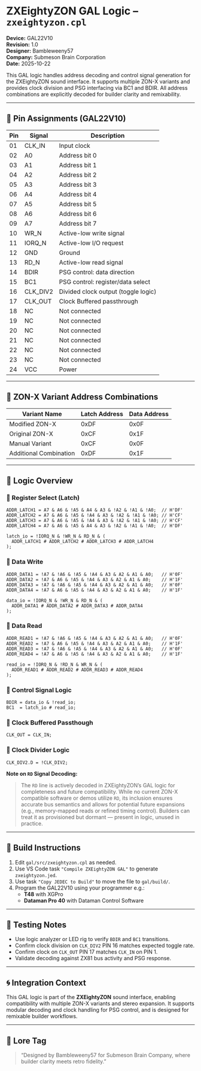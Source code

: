# ZXEightyZON GAL Logic – `zxeightyzon.cpl`

**Device:** GAL22V10  
**Revision:** 1.0  
**Designer:** Bambleweeny57  
**Company:** Submeson Brain Corporation  
**Date:** 2025-10-22

This GAL logic handles address decoding and control signal generation for the ZXEightyZON sound interface. It supports multiple ZON-X variants and provides clock division and PSG interfacing via BC1 and BDIR. All address combinations are explicitly decoded for builder clarity and remixability.

---

## 📌 Pin Assignments (GAL22V10)

| Pin | Signal     | Description                          |
|-----|------------|--------------------------------------|
| 01  | CLK_IN     | Input clock                          |
| 02  | A0         | Address bit 0                        |
| 03  | A1         | Address bit 1                        |
| 04  | A2         | Address bit 2                        |
| 05  | A3         | Address bit 3                        |
| 06  | A4         | Address bit 4                        |
| 07  | A5         | Address bit 5                        |
| 08  | A6         | Address bit 6                        |
| 09  | A7         | Address bit 7                        |
| 10  | WR_N       | Active-low write signal              |
| 11  | IORQ_N     | Active-low I/O request               |
| 12  | GND        | Ground                               |
| 13  | RD_N       | Active-low read signal               |
| 14  | BDIR       | PSG control: data direction          |
| 15  | BC1        | PSG control: register/data select    |
| 16  | CLK_DIV2   | Divided clock output (toggle logic)  |
| 17  | CLK_OUT    | Clock Buffered passthrough           |
| 18  | NC         | Not connected                        |
| 19  | NC         | Not connected                        |
| 20  | NC         | Not connected                        |
| 21  | NC         | Not connected                        |
| 22  | NC         | Not connected                        |
| 23  | NC         | Not connected                        |
| 24  | VCC        | Power                                |

---

## 🧩 ZON-X Variant Address Combinations

| Variant Name            | Latch Address | Data Address |
|-------------------------|---------------|--------------|
| Modified ZON-X          | 0xDF          | 0x0F         |
| Original ZON-X          | 0xCF          | 0x1F         |
| Manual Variant          | 0xCF          | 0x0F         |
| Additional Combination  | 0xDF          | 0x1F         |

---

## 🧠 Logic Overview

### 🔹 Register Select (Latch)
```cupl
ADDR_LATCH1 = A7 & A6 & !A5 & A4 & A3 & !A2 & !A1 & !A0;  // H'DF'
ADDR_LATCH2 = A7 & A6 & !A5 & !A4 & A3 & !A2 & !A1 & !A0; // H'CF'
ADDR_LATCH3 = A7 & A6 & !A5 & !A4 & A3 & !A2 & !A1 & !A0; // H'CF'
ADDR_LATCH4 = A7 & A6 & !A5 & A4 & A3 & !A2 & !A1 & !A0;  // H'DF'

latch_io = !IORQ_N & !WR_N & RD_N & (
  ADDR_LATCH1 # ADDR_LATCH2 # ADDR_LATCH3 # ADDR_LATCH4
);
```

### 🔹 Data Write
```cupl
ADDR_DATA1 = !A7 & !A6 & !A5 & !A4 & A3 & A2 & A1 & A0;   // H'0F'
ADDR_DATA2 = !A7 & A6 & !A5 & !A4 & A3 & A2 & A1 & A0;    // H'1F'
ADDR_DATA3 = !A7 & !A6 & !A5 & !A4 & A3 & A2 & A1 & A0;   // H'0F'
ADDR_DATA4 = !A7 & A6 & !A5 & !A4 & A3 & A2 & A1 & A0;    // H'1F'

data_io = !IORQ_N & !WR_N & RD_N & (
  ADDR_DATA1 # ADDR_DATA2 # ADDR_DATA3 # ADDR_DATA4
);
```

### 🔹 Data Read
```cupl
ADDR_READ1 = !A7 & !A6 & !A5 & !A4 & A3 & A2 & A1 & A0;   // H'0F'
ADDR_READ2 = !A7 & A6 & !A5 & !A4 & A3 & A2 & A1 & A0;    // H'1F'
ADDR_READ3 = !A7 & !A6 & !A5 & !A4 & A3 & A2 & A1 & A0;   // H'0F'
ADDR_READ4 = !A7 & A6 & !A5 & !A4 & A3 & A2 & A1 & A0;    // H'1F'

read_io = !IORQ_N & !RD_N & WR_N & (
  ADDR_READ1 # ADDR_READ2 # ADDR_READ3 # ADDR_READ4
);
```

### 🔹 Control Signal Logic
```cupl
BDIR = data_io & !read_io;
BC1  = latch_io # read_io;
```

### 🔹 Clock Buffered Passthough
```cupl
CLK_OUT = CLK_IN;
```

### 🔹 Clock Divider Logic
```cupl
CLK_DIV2.D = !CLK_DIV2;
```

**Note on `RD` Signal Decoding:**  
> The `RD` line is actively decoded in ZXEightyZON’s GAL logic for completeness and future compatibility. While no current ZON-X compatible software or demos utilize `RD`, its inclusion ensures accurate bus semantics and allows for potential future expansions (e.g., memory-mapped reads or refined timing control). Builders can treat it as provisioned but dormant — present in logic, unused in practice.

---

## 🔧 Build Instructions

1. Edit `gal/src/zxeightyzon.cpl` as needed.
2. Use VS Code task `"Compile ZXEightyZON GAL"` to generate `zxeightyzon.jed`.
3. Use task `"Copy JEDEC to Build"` to move the file to `gal/build/`.
4. Program the GAL22V10 using your programmer e.g.:
   - **T48** with XGPro
   - **Dataman Pro 40** with Dataman Control Software

---

## 🧪 Testing Notes

- Use logic analyzer or LED rig to verify `BDIR` and `BC1` transitions.
- Confirm clock division on `CLK_DIV2` PIN 16 matches expected toggle rate.
- Confirm clock on `CLK_OUT` PIN 17 matches `CLK_IN` on PIN 1.
- Validate decoding against ZX81 bus activity and PSG response.

---

## 🌀 Integration Context

This GAL logic is part of the **ZXEightyZON** sound interface, enabling compatibility with multiple ZON-X variants and stereo expansion. It supports modular decoding and clock handling for PSG control, and is designed for remixable builder workflows.

---

## 🧬 Lore Tag

> “Designed by Bambleweeny57 for Submeson Brain Company, where builder clarity meets retro fidelity.”
